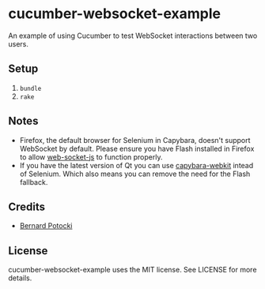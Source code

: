 # cucumber-websocket-example

An example of using Cucumber to test WebSocket interactions between two users.

## Setup

1. `bundle`
2. `rake`

## Notes

* Firefox, the default browser for Selenium in Capybara, doesn't support WebSocket by default. Please ensure you have Flash installed in Firefox to allow [web-socket-js](https://github.com/gimite/web-socket-js) to function properly.
* If you have the latest version of Qt you can use [capybara-webkit](https://github.com/thoughtbot/capybara-webkit) intead of Selenium. Which also means you can remove the need for the Flash fallback.

## Credits

* [Bernard Potocki](http://imanel.org/2010/03/cucumber-testing-for-multiple-users-continuation/)

## License

cucumber-websocket-example uses the MIT license. See LICENSE for more details.
